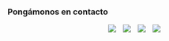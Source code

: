 ### Pongámonos en contacto
<p align="center">

 <div align="center"  class="icons-social" style="margin-left: 10px;">
     <img src="https://img.icons8.com/doodle/40/000000/linkedin--v2.png"></a>
        <a style="margin-left: 10px;"  target="_blank" href="https://www.linkedin.com/in/mauro-di-noto/">
     <img src="https://img.icons8.com/doodle/40/000000/github--v1.png"></a>
        <a style="margin-left: 10px;" target="_blank" href="https://github.com/100rabhcsmc">
     <img src="https://img.icons8.com/doodle/40/000000/github--v1.png"></a>
	<a style="margin-left: 10px;" target="_blank" href="https://github.com/MauroDino">
     <img src="https://img.shields.io/badge/Gmail-D14836?style=for-the-badge&logo=gmail&logoColor=white></a>
        <a style"margin-left: 10px;" target="_blank" href="dinotomauro@gmail.com">
 </div>

</p>
